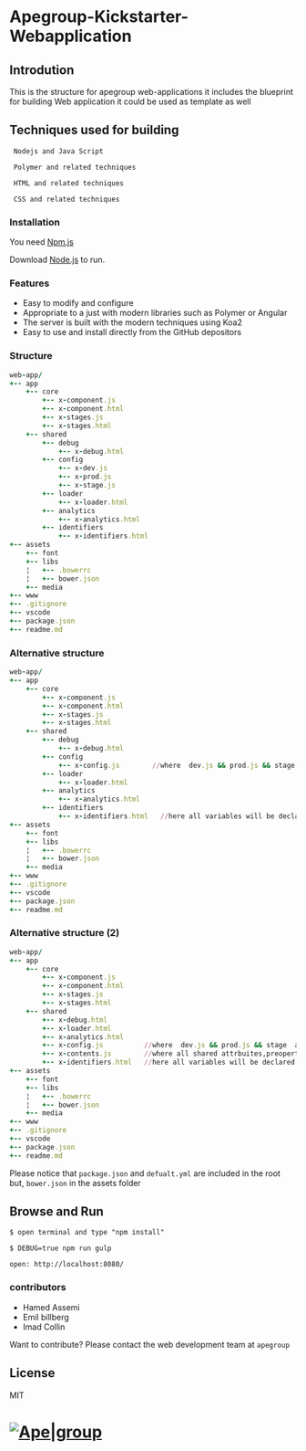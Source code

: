 # Apegroup-Kickstarter-Webapplication


## Introdution 
This is the structure for apegroup web-applications it includes the blueprint for building 
Web application it could be used as template as well  

## Techniques used for building 

```
 Nodejs and Java Script 
```

```
 Polymer and related techniques
```

```
 HTML and related techniques
```

```
 CSS and related techniques
```

### Installation

You need  [Npm.js]( https://www.npmjs.com/) 

Download  [Node.js](https://nodejs.org/)  to run.

### Features

  - Easy to modify and configure 
  - Appropriate to a just with modern libraries such as Polymer or Angular 
  - The server is built with the modern techniques using Koa2 
  - Easy to use and install directly from the GitHub depositors 

### Structure

```ruby
web-app/
+-- app
    +-- core
        +-- x-component.js
        +-- x-component.html
        +-- x-stages.js
        +-- x-stages.html
    +-- shared
        +-- debug 
            +-- x-debug.html
        +-- config
            +-- x-dev.js
            +-- x-prod.js
            +-- x-stage.js
        +-- loader
            +-- x-loader.html
        +-- analytics
            +-- x-analytics.html
        +-- identifiers
            +-- x-identifiers.html
+-- assets
    +-- font
    +-- libs
    ¦   +-- .bowerrc
    ¦   +-- bower.json
    +-- media
+-- www
+-- .gitignore
+-- vscode
+-- package.json
+-- readme.md

```
### Alternative structure

```ruby
web-app/
+-- app
    +-- core
        +-- x-component.js
        +-- x-component.html
        +-- x-stages.js
        +-- x-stages.html
    +-- shared
        +-- debug 
            +-- x-debug.html
        +-- config
            +-- x-config.js        //where  dev.js && prod.js && stage  are in one file     
        +-- loader
            +-- x-loader.html
        +-- analytics
            +-- x-analytics.html 
        +-- identifiers
            +-- x-identifiers.html   //here all variables will be declared  
+-- assets
    +-- font
    +-- libs
    ¦   +-- .bowerrc
    ¦   +-- bower.json
    +-- media
+-- www
+-- .gitignore
+-- vscode
+-- package.json
+-- readme.md

```

### Alternative structure (2) 

```ruby
web-app/
+-- app
    +-- core
        +-- x-component.js
        +-- x-component.html
        +-- x-stages.js
        +-- x-stages.html
    +-- shared
        +-- x-debug.html    
        +-- x-loader.html
        +-- x-analytics.html 
        +-- x-config.js          //where  dev.js && prod.js && stage  are in one file
        +-- x-contents.js        //where all shared attrbuites,preoperties and elements
        +-- x-identifiers.html   //here all variables will be declared  
+-- assets
    +-- font
    +-- libs
    ¦   +-- .bowerrc
    ¦   +-- bower.json
    +-- media
+-- www
+-- .gitignore
+-- vscode
+-- package.json
+-- readme.md

```

Please notice that `package.json` and `defualt.yml` are included in the root
but, `bower.json` in the assets folder  

## Browse and Run

```
$ open terminal and type "npm install"
```

```
$ DEBUG=true npm run gulp
```

```
open: http://localhost:8080/
```

### contributors

 - Hamed Assemi
 - Emil billberg
 - Imad Collin
 
 Want to contribute? 
 Please contact the web development team at `apegroup` 

License
----

MIT


# [![Ape|group](http://www.allabolag.se/absales_images/5568858384.png)](https://apegroup.se)
